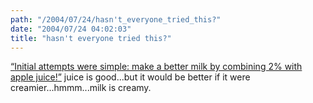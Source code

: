 ```yaml
---
path: "/2004/07/24/hasn't_everyone_tried_this?" 
date: "2004/07/24 04:02:03" 
title: "hasn't everyone tried this?" 
---
```

<p><a href="http://mtcool.diaryland.com/030225_87.html"><q>Initial attempts were simple: make a better milk by combining 2% with apple juice!</q></a> juice is good...but it would be better if it were creamier...hmmm...milk is creamy.</p>